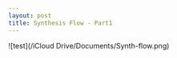 ```yaml
---
layout: post
title: Synthesis Flow - Part1
---
```


![test](/iCloud Drive/Documents/Synth-flow.png)
